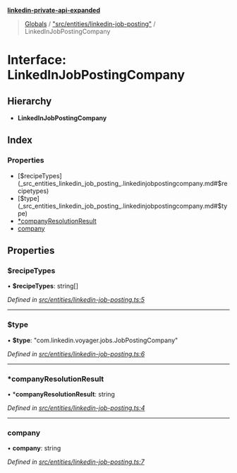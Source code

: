 **[linkedin-private-api-expanded](../README.md)**

> [Globals](../globals.md) / ["src/entities/linkedin-job-posting"](../modules/_src_entities_linkedin_job_posting_.md) / LinkedInJobPostingCompany

# Interface: LinkedInJobPostingCompany

## Hierarchy

* **LinkedInJobPostingCompany**

## Index

### Properties

* [$recipeTypes](_src_entities_linkedin_job_posting_.linkedinjobpostingcompany.md#$recipetypes)
* [$type](_src_entities_linkedin_job_posting_.linkedinjobpostingcompany.md#$type)
* [*companyResolutionResult](_src_entities_linkedin_job_posting_.linkedinjobpostingcompany.md#*companyresolutionresult)
* [company](_src_entities_linkedin_job_posting_.linkedinjobpostingcompany.md#company)

## Properties

### $recipeTypes

•  **$recipeTypes**: string[]

*Defined in [src/entities/linkedin-job-posting.ts:5](https://github.com/khanhtranngoccva/linkedin-private-api/blob/17c022a/src/entities/linkedin-job-posting.ts#L5)*

___

### $type

•  **$type**: \"com.linkedin.voyager.jobs.JobPostingCompany\"

*Defined in [src/entities/linkedin-job-posting.ts:6](https://github.com/khanhtranngoccva/linkedin-private-api/blob/17c022a/src/entities/linkedin-job-posting.ts#L6)*

___

### *companyResolutionResult

•  ***companyResolutionResult**: string

*Defined in [src/entities/linkedin-job-posting.ts:4](https://github.com/khanhtranngoccva/linkedin-private-api/blob/17c022a/src/entities/linkedin-job-posting.ts#L4)*

___

### company

•  **company**: string

*Defined in [src/entities/linkedin-job-posting.ts:7](https://github.com/khanhtranngoccva/linkedin-private-api/blob/17c022a/src/entities/linkedin-job-posting.ts#L7)*
